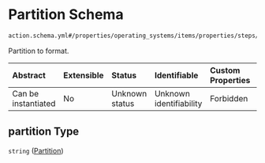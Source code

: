 # Partition Schema

```txt
action.schema.yml#/properties/operating_systems/items/properties/steps/items/properties/actions/items/properties/fastboot:format/properties/partition
```

Partition to format.

| Abstract            | Extensible | Status         | Identifiable            | Custom Properties | Additional Properties | Access Restrictions | Defined In                                                          |
| :------------------ | :--------- | :------------- | :---------------------- | :---------------- | :-------------------- | :------------------ | :------------------------------------------------------------------ |
| Can be instantiated | No         | Unknown status | Unknown identifiability | Forbidden         | Allowed               | none                | [device.schema.json*](../device.schema.json "open original schema") |

## partition Type

`string` ([Partition](device-properties-operating-systems-operating-system-properties-steps-step-properties-group-step-action-properties-fastbootformat-action-properties-partition.md))
